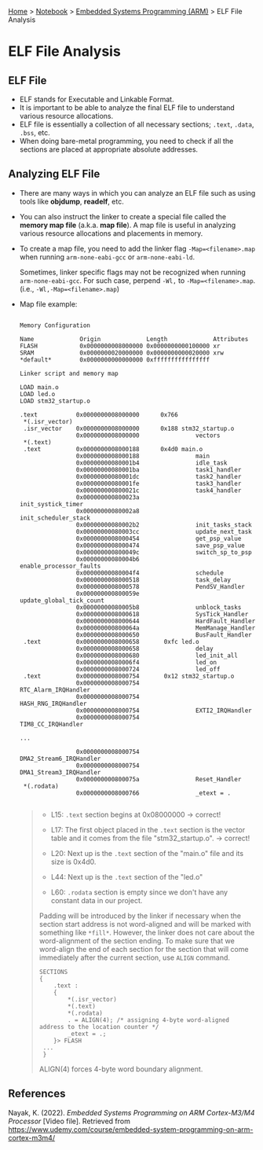 <a href="../../">Home</a> > <a href="../notebook">Notebook</a> > <a href="./">Embedded Systems Programming (ARM)</a> > ELF File Analysis

# ELF File Analysis



## ELF File

* ELF stands for Executable and Linkable Format.
* It is important to be able to analyze the final ELF file to understand various resource allocations. 
* ELF file is essentially a collection of all necessary sections; `.text`, `.data`, `.bss`, etc.
* When doing bare-metal programming, you need to check if all the sections are placed at appropriate absolute addresses.



## Analyzing ELF File

* There are many ways in which you can analyze an ELF file such as using tools like **objdump**, **readelf**, etc.

* You can also instruct the linker to create a special file called the **memory map file** (a.k.a. **map file**). A map file is useful in analyzing various resource allocations and placements in memory.

* To create a map file, you need to add the linker flag `-Map=<filename>.map` when running `arm-none-eabi-gcc` or `arm-none-eabi-ld`.

  Sometimes, linker specific flags may not be recognized when running `arm-none-eabi-gcc`. For such case, perpend `-Wl,` to `-Map=<filename>.map`. (i.e., `-Wl,-Map=<filename>.map`)

* Map file example:

  ```plain
  
  Memory Configuration
  
  Name             Origin             Length             Attributes
  FLASH            0x0000000008000000 0x0000000000100000 xr
  SRAM             0x0000000020000000 0x0000000000020000 xrw 
  *default*        0x0000000000000000 0xffffffffffffffff
  
  Linker script and memory map 
  
  LOAD main.o
  LOAD led.o
  LOAD stm32_startup.o
  
  .text           0x0000000008000000      0x766
   *(.isr_vector)
   .isr_vector    0x0000000008000000      0x188 stm32_startup.o
                  0x0000000008000000                vectors
   *(.text)
   .text          0x0000000008000188      0x4d0 main.o
                  0x0000000008000188                main
                  0x00000000080001b4                idle_task
                  0x00000000080001ba                task1_handler
                  0x00000000080001dc                task2_handler
                  0x00000000080001fe                task3_handler
                  0x000000000800021c                task4_handler
                  0x000000000800023a                init_systick_timer
                  0x00000000080002a8                init_scheduler_stack
                  0x00000000080002b2                init_tasks_stack
                  0x00000000080003cc                update_next_task
                  0x0000000008000454                get_psp_value
                  0x0000000008000474                save_psp_value
                  0x000000000800049c                switch_sp_to_psp
                  0x00000000080004b6                enable_processor_faults
                  0x00000000080004f4                schedule
                  0x0000000008000518                task_delay
                  0x0000000008000578                PendSV_Handler
                  0x000000000800059e                update_global_tick_count
                  0x00000000080005b8                unblock_tasks
                  0x0000000008000618                SysTick_Handler
                  0x0000000008000644                HardFault_Handler
                  0x000000000800064a                MemManage_Handler
                  0x0000000008000650                BusFault_Handler
   .text          0x0000000008000658       0xfc led.o
                  0x0000000008000658                delay
                  0x0000000008000680                led_init_all
                  0x00000000080006f4                led_on
                  0x0000000008000724                led_off
   .text          0x0000000008000754       0x12 stm32_startup.o
                  0x0000000008000754                RTC_Alarm_IRQHandler
                  0x0000000008000754                HASH_RNG_IRQHandler
                  0x0000000008000754                EXTI2_IRQHandler
                  0x0000000008000754                TIM8_CC_IRQHandler
  
  ...
  
                  0x0000000008000754                DMA2_Stream6_IRQHandler
                  0x0000000008000754                DMA1_Stream3_IRQHandler
                  0x000000000800075a                Reset_Handler
   *(.rodata)
                  0x0000000008000766                _etext = .
  
  
  ```

  > * L15: `.text` section begins at 0x08000000 $\to$ correct!
  >
  > * L17: The first object placed in the `.text` section is the vector table and it comes from the file "stm32_startup.o". $\to$ correct!
  >
  > * L20: Next up is the `.text` section of the "main.o" file and its size is 0x4d0.
  >
  > * L44: Next up is the `.text` section of the "led.o"
  >
  > * L60: `.rodata` section is empty since we don't have any constant data in our project.
  >
  > Padding will be introduced by the linker if necessary when the section start address is not word-aligned and will be marked with something like `*fill*`. However, the linker does not care about the word-alignment of the section ending. To make sure that we word-align the end of each section for the section that will come immediately after the current section, use `ALIGN` command.
  >
  > ```plain
  > SECTIONS 
  > { 
  >     .text : 
  >     {
  >         *(.isr_vector) 
  >         *(.text) 
  >         *(.rodata)
  >         . = ALIGN(4); /* assigning 4-byte word-aligned address to the location counter */
  >         _etext = .; 
  >     }> FLASH 
  >  ...
  >  }
  > ```
  >
  > ALIGN(4) forces 4-byte word boundary alignment.





## References

Nayak, K. (2022). *Embedded Systems Programming on ARM Cortex-M3/M4 Processor* [Video file]. Retrieved from  https://www.udemy.com/course/embedded-system-programming-on-arm-cortex-m3m4/
